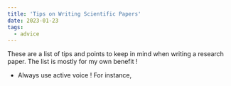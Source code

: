 ```yaml
---
title: 'Tips on Writing Scientific Papers'
date: 2023-01-23
tags:
  - advice
---
```


These are a list of tips and points to keep in mind when writing a research paper. The list is mostly for my own benefit !

- Always use active voice ! For instance,
